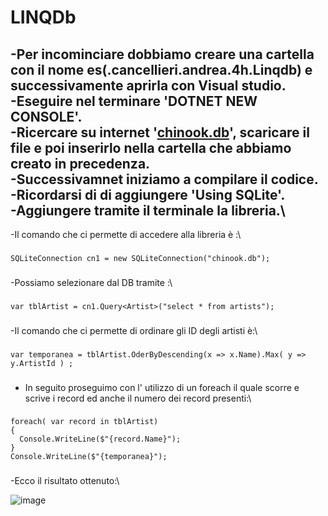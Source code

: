# LINQDb
-Per incominciare dobbiamo creare una cartella con il nome es(.cancellieri.andrea.4h.Linqdb) e successivamente aprirla con Visual studio.\
-Eseguire nel terminare 'DOTNET NEW CONSOLE'.\
-Ricercare su internet '[chinook.db](https://www.sqlitetutorial.net/sqlite-sample-database/)', scaricare il file e poi inserirlo nella cartella che abbiamo creato in precedenza.\
-Successivamnet iniziamo a compilare il codice.\
-Ricordarsi di di aggiungere 'Using SQLite'.\
-Aggiungere tramite il terminale la libreria.\
----

-Il comando che ci permette di accedere alla libreria è :\
###
    SQLiteConnection cn1 = new SQLiteConnection("chinook.db");
###

-Possiamo selezionare dal DB tramite :\
###
    var tblArtist = cn1.Query<Artist>("select * from artists");
###

-Il comando che ci permette di ordinare gli ID degli artisti è:\
###
    var temporanea = tblArtist.OderByDescending(x => x.Name).Max( y => y.ArtistId ) ;
###    

- In seguito proseguimo con l' utilizzo di un foreach il quale scorre  e scrive i record ed anche il numero dei record presenti:\
###
    foreach( var record in tblArtist)
    {
      Console.WriteLine($"{record.Name}");
    }
    Console.WriteLine($"{temporanea}");
###
    
-Ecco il risultato ottenuto:\

![image](https://github.com/Keinssz/LINQDb/assets/116791211/97e1196e-659a-4640-8ecb-7f052abc90e1)
